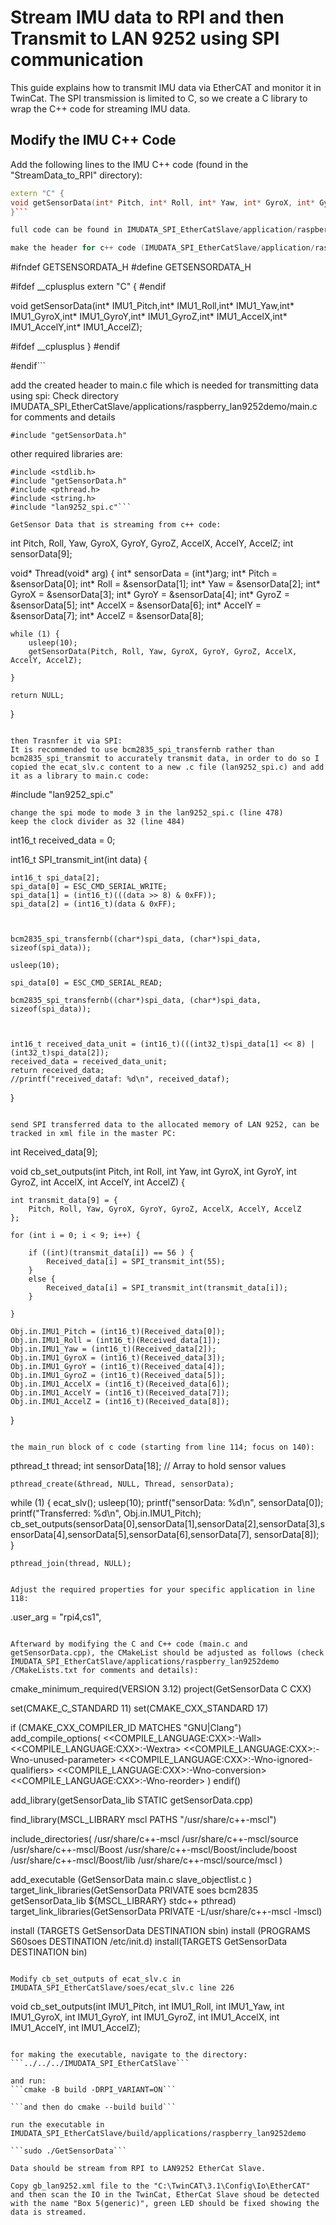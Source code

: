 # Stream IMU data to RPI and then Transmit to LAN 9252 using SPI communication

This guide explains how to transmit IMU data via EtherCAT and monitor it in TwinCat. The SPI transmission is limited to C, so we create a C library to wrap the C++ code for streaming IMU data. 

## Modify the IMU C++ Code
Add the following lines to the IMU C++ code (found in the "StreamData_to_RPI" directory):

```cpp
extern "C" {
void getSensorData(int* Pitch, int* Roll, int* Yaw, int* GyroX, int* GyroY, int* GyroZ, int* AccelX, int* AccelY, int* AccelZ) {
}```

full code can be found in IMUDATA_SPI_EtherCatSlave/application/raspberry_lan9252demo/getSensorData.cpp

make the header for c++ code (IMUDATA_SPI_EtherCatSlave/application/raspberry_lan9252demo/getSensorData.h):
```
#ifndef GETSENSORDATA_H
#define GETSENSORDATA_H

#ifdef __cplusplus
extern "C" {
#endif

void getSensorData(int* IMU1_Pitch,int* IMU1_Roll,int* IMU1_Yaw,int* IMU1_GyroX,int* IMU1_GyroY,int* IMU1_GyroZ,int* IMU1_AccelX,int* IMU1_AccelY,int* IMU1_AccelZ);

#ifdef __cplusplus
}
#endif

#endif```


add the created header to main.c file which is needed for transmitting data using spi:
Check directory IMUDATA_SPI_EtherCatSlave/applications/raspberry_lan9252demo/main.c for comments and details

```#include "getSensorData.h"```

other required libraries are:
```#include <unistd.h>
#include <stdlib.h>
#include "getSensorData.h"
#include <pthread.h>
#include <string.h>
#include "lan9252_spi.c"```

GetSensor Data that is streaming from c++ code:
```

int Pitch, Roll, Yaw, GyroX, GyroY, GyroZ, AccelX, AccelY, AccelZ;
int sensorData[9];

void* Thread(void* arg) {
    int* sensorData = (int*)arg;
    int* Pitch = &sensorData[0];
    int* Roll = &sensorData[1];
    int* Yaw = &sensorData[2];
    int* GyroX = &sensorData[3];
    int* GyroY = &sensorData[4];
    int* GyroZ = &sensorData[5];
    int* AccelX = &sensorData[6];
    int* AccelY = &sensorData[7];
    int* AccelZ = &sensorData[8];

    

    while (1) {
        usleep(10);
        getSensorData(Pitch, Roll, Yaw, GyroX, GyroY, GyroZ, AccelX, AccelY, AccelZ); 
              
    }

    return NULL;
}
```

then Trasnfer it via SPI:
It is recommended to use bcm2835_spi_transfernb rather than bcm2835_spi_transmit to accurately transmit data, in order to do so I copied the ecat_slv.c content to a new .c file (lan9252_spi.c) and add it as a library to main.c code:

```
#include "lan9252_spi.c"
```
change the spi mode to mode 3 in the lan9252_spi.c (line 478)
keep the clock divider as 32 (line 484)

```
int16_t received_data = 0;

int16_t SPI_transmit_int(int data)
{
   
    int16_t spi_data[2];
    spi_data[0] = ESC_CMD_SERIAL_WRITE;
    spi_data[1] = (int16_t)(((data >> 8) & 0xFF));
    spi_data[2] = (int16_t)(data & 0xFF);
    
    
    
    bcm2835_spi_transfernb((char*)spi_data, (char*)spi_data, sizeof(spi_data));
    
    usleep(10);
    
    spi_data[0] = ESC_CMD_SERIAL_READ;
    
    bcm2835_spi_transfernb((char*)spi_data, (char*)spi_data, sizeof(spi_data));
    
    
    
    int16_t received_data_unit = (int16_t)(((int32_t)spi_data[1] << 8) | (int32_t)spi_data[2]);
    received_data = received_data_unit;
    return received_data;
    //printf("received_dataf: %d\n", received_dataf);
}
```

send SPI transferred data to the allocated memory of LAN 9252, can be tracked in xml file in the master PC:
```
int Received_data[9];

void cb_set_outputs(int Pitch, int Roll, int Yaw, int GyroX, int GyroY, int GyroZ, int AccelX, int AccelY, int AccelZ)
{

    int transmit_data[9] = {
        Pitch, Roll, Yaw, GyroX, GyroY, GyroZ, AccelX, AccelY, AccelZ
    };
    
    for (int i = 0; i < 9; i++) {
        
        if ((int)(transmit_data[i]) == 56 ) {
            Received_data[i] = SPI_transmit_int(55);
        } 
        else {
            Received_data[i] = SPI_transmit_int(transmit_data[i]);
        }
        
    }
   
    Obj.in.IMU1_Pitch = (int16_t)(Received_data[0]);
    Obj.in.IMU1_Roll = (int16_t)(Received_data[1]);
    Obj.in.IMU1_Yaw = (int16_t)(Received_data[2]);
    Obj.in.IMU1_GyroX = (int16_t)(Received_data[3]);
    Obj.in.IMU1_GyroY = (int16_t)(Received_data[4]);
    Obj.in.IMU1_GyroZ = (int16_t)(Received_data[5]);
    Obj.in.IMU1_AccelX = (int16_t)(Received_data[6]);
    Obj.in.IMU1_AccelY = (int16_t)(Received_data[7]);
    Obj.in.IMU1_AccelZ = (int16_t)(Received_data[8]);

}
```

the main_run block of c code (starting from line 114; focus on 140):
```
pthread_t thread;
    int sensorData[18]; // Array to hold sensor values

    pthread_create(&thread, NULL, Thread, sensorData);
    
   while (1)
    {
        ecat_slv();
        usleep(10);
        printf("sensorData: %d\n", sensorData[0]);
        printf("Transferred: %d\n", Obj.in.IMU1_Pitch);
        cb_set_outputs(sensorData[0],sensorData[1],sensorData[2],sensorData[3],sensorData[4],sensorData[5],sensorData[6],sensorData[7],
                        sensorData[8]);    
    }
    
    pthread_join(thread, NULL);
```

Adjust the required properties for your specific application in line 118:

```
.user_arg = "rpi4,cs1",
```

Afterward by modifying the C and C++ code (main.c and getSensorData.cpp), the CMakeList should be adjusted as follows (check IMUDATA_SPI_EtherCatSlave/applications/raspberry_lan9252demo
/CMakeLists.txt for comments and details):

```
cmake_minimum_required(VERSION 3.12)
project(GetSensorData C CXX)

set(CMAKE_C_STANDARD 11)
set(CMAKE_CXX_STANDARD 17)

if (CMAKE_CXX_COMPILER_ID MATCHES "GNU|Clang")
    add_compile_options(
        $<$<COMPILE_LANGUAGE:CXX>:-Wall>
        $<$<COMPILE_LANGUAGE:CXX>:-Wextra>
        $<$<COMPILE_LANGUAGE:CXX>:-Wno-unused-parameter>
        $<$<COMPILE_LANGUAGE:CXX>:-Wno-ignored-qualifiers>
        $<$<COMPILE_LANGUAGE:CXX>:-Wno-conversion>
        $<$<COMPILE_LANGUAGE:CXX>:-Wno-reorder>
    )
endif()

add_library(getSensorData_lib STATIC getSensorData.cpp)

find_library(MSCL_LIBRARY mscl PATHS "/usr/share/c++-mscl")

include_directories(
	/usr/share/c++-mscl
	/usr/share/c++-mscl/source
	/usr/share/c++-mscl/Boost
	/usr/share/c++-mscl/Boost/include/boost
	/usr/share/c++-mscl/Boost/lib
	/usr/share/c++-mscl/source/mscl
)


add_executable (GetSensorData
  main.c
  slave_objectlist.c
  )
target_link_libraries(GetSensorData PRIVATE soes bcm2835 getSensorData_lib ${MSCL_LIBRARY} stdc++ pthread)
target_link_libraries(GetSensorData PRIVATE -L/usr/share/c++-mscl -lmscl)

install (TARGETS GetSensorData DESTINATION sbin)
install (PROGRAMS S60soes DESTINATION /etc/init.d)
install(TARGETS GetSensorData DESTINATION bin)
```

Modify cb_set_outputs of ecat_slv.c in IMUDATA_SPI_EtherCatSlave/soes/ecat_slv.c line 226
```
void cb_set_outputs(int IMU1_Pitch, int IMU1_Roll, int IMU1_Yaw, int IMU1_GyroX, int IMU1_GyroY, int IMU1_GyroZ, int IMU1_AccelX, int IMU1_AccelY, int IMU1_AccelZ);
```

for making the executable, navigate to the directory:
```../../../IMUDATA_SPI_EtherCatSlave```

and run:
```cmake -B build -DRPI_VARIANT=ON```

```and then do cmake --build build```

run the executable in IMUDATA_SPI_EtherCatSlave/build/applications/raspberry_lan9252demo

```sudo ./GetSensorData```

Data should be stream from RPI to LAN9252 EtherCat Slave.

Copy gb_lan9252.xml file to the "C:\TwinCAT\3.1\Config\Io\EtherCAT"
and then scan the IO in the TwinCat, EtherCat Slave shoud be detected with the name "Box 5(generic)", green LED should be fixed showing the data is streamed.
